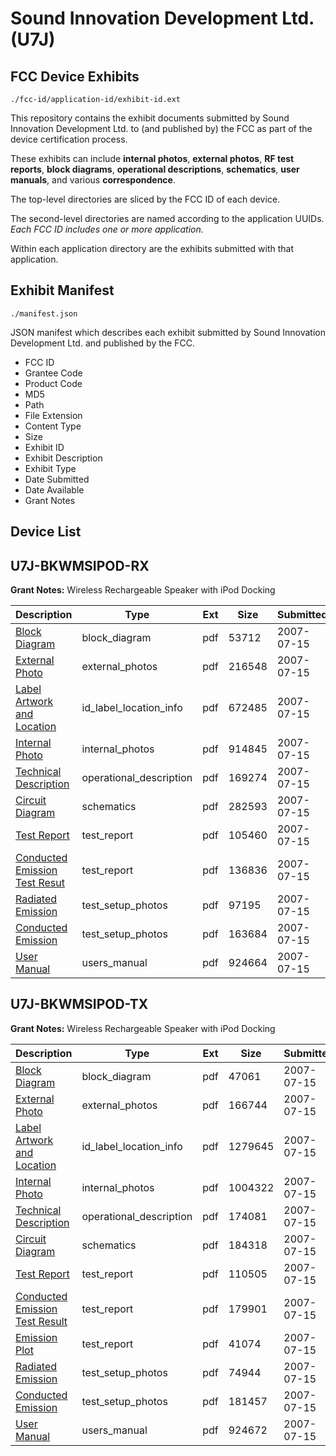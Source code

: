 # Sound Innovation Development Ltd. (U7J)
## FCC Device Exhibits

```
./fcc-id/application-id/exhibit-id.ext
```

This repository contains the exhibit documents submitted by Sound Innovation Development Ltd. to (and published by) the FCC as part of the device certification process.

These exhibits can include **internal photos**, **external photos**, **RF test reports**, **block diagrams**, **operational descriptions**, **schematics**, **user manuals**, and various **correspondence**.

The top-level directories are sliced by the FCC ID of each device.

The second-level directories are named according to the application UUIDs. *Each FCC ID includes one or more application.*

Within each application directory are the exhibits submitted with that application. 

## Exhibit Manifest

```
./manifest.json
```

JSON manifest which describes each exhibit submitted by Sound Innovation Development Ltd. and published by the FCC.

- FCC ID
- Grantee Code
- Product Code
- MD5
- Path
- File Extension
- Content Type
- Size
- Exhibit ID
- Exhibit Description
- Exhibit Type
- Date Submitted
- Date Available
- Grant Notes

## Device List
## U7J-BKWMSIPOD-RX
**Grant Notes:** Wireless Rechargeable Speaker with iPod Docking

| Description | Type | Ext | Size | Submitted | Available |
| ----------- | ---- | --- | ---- | --------- | --------- |
| [Block Diagram](U7J-BKWMSIPOD-RX/fca99a8df0fea6ba797a64ffd3e15477/815874.pdf) | block_diagram | pdf | 53712 | 2007-07-15 | 2007-07-15 |
| [External Photo](U7J-BKWMSIPOD-RX/fca99a8df0fea6ba797a64ffd3e15477/815872.pdf) | external_photos | pdf | 216548 | 2007-07-15 | 2007-07-15 |
| [Label Artwork and Location](U7J-BKWMSIPOD-RX/fca99a8df0fea6ba797a64ffd3e15477/815876.pdf) | id_label_location_info | pdf | 672485 | 2007-07-15 | 2007-07-15 |
| [Internal Photo](U7J-BKWMSIPOD-RX/fca99a8df0fea6ba797a64ffd3e15477/815873.pdf) | internal_photos | pdf | 914845 | 2007-07-15 | 2007-07-15 |
| [Technical Description](U7J-BKWMSIPOD-RX/fca99a8df0fea6ba797a64ffd3e15477/815868.pdf) | operational_description | pdf | 169274 | 2007-07-15 | 2007-07-15 |
| [Circuit Diagram](U7J-BKWMSIPOD-RX/fca99a8df0fea6ba797a64ffd3e15477/815875.pdf) | schematics | pdf | 282593 | 2007-07-15 | 2007-07-15 |
| [Test Report](U7J-BKWMSIPOD-RX/fca99a8df0fea6ba797a64ffd3e15477/815867.pdf) | test_report | pdf | 105460 | 2007-07-15 | 2007-07-15 |
| [Conducted Emission Test Resut](U7J-BKWMSIPOD-RX/fca99a8df0fea6ba797a64ffd3e15477/815871.pdf) | test_report | pdf | 136836 | 2007-07-15 | 2007-07-15 |
| [Radiated Emission](U7J-BKWMSIPOD-RX/fca99a8df0fea6ba797a64ffd3e15477/815869.pdf) | test_setup_photos | pdf | 97195 | 2007-07-15 | 2007-07-15 |
| [Conducted Emission](U7J-BKWMSIPOD-RX/fca99a8df0fea6ba797a64ffd3e15477/815870.pdf) | test_setup_photos | pdf | 163684 | 2007-07-15 | 2007-07-15 |
| [User Manual](U7J-BKWMSIPOD-RX/fca99a8df0fea6ba797a64ffd3e15477/815877.pdf) | users_manual | pdf | 924664 | 2007-07-15 | 2007-07-15 |
## U7J-BKWMSIPOD-TX
**Grant Notes:** Wireless Rechargeable Speaker with iPod Docking

| Description | Type | Ext | Size | Submitted | Available |
| ----------- | ---- | --- | ---- | --------- | --------- |
| [Block Diagram](U7J-BKWMSIPOD-TX/bb77f56882da0c946a2ea43c132a5e75/815863.pdf) | block_diagram | pdf | 47061 | 2007-07-15 | 2007-07-15 |
| [External Photo](U7J-BKWMSIPOD-TX/bb77f56882da0c946a2ea43c132a5e75/815861.pdf) | external_photos | pdf | 166744 | 2007-07-15 | 2007-07-15 |
| [Label Artwork and Location](U7J-BKWMSIPOD-TX/bb77f56882da0c946a2ea43c132a5e75/815865.pdf) | id_label_location_info | pdf | 1279645 | 2007-07-15 | 2007-07-15 |
| [Internal Photo](U7J-BKWMSIPOD-TX/bb77f56882da0c946a2ea43c132a5e75/815862.pdf) | internal_photos | pdf | 1004322 | 2007-07-15 | 2007-07-15 |
| [Technical Description](U7J-BKWMSIPOD-TX/bb77f56882da0c946a2ea43c132a5e75/815856.pdf) | operational_description | pdf | 174081 | 2007-07-15 | 2007-07-15 |
| [Circuit Diagram](U7J-BKWMSIPOD-TX/bb77f56882da0c946a2ea43c132a5e75/815864.pdf) | schematics | pdf | 184318 | 2007-07-15 | 2007-07-15 |
| [Test Report](U7J-BKWMSIPOD-TX/bb77f56882da0c946a2ea43c132a5e75/815855.pdf) | test_report | pdf | 110505 | 2007-07-15 | 2007-07-15 |
| [Conducted Emission Test Result](U7J-BKWMSIPOD-TX/bb77f56882da0c946a2ea43c132a5e75/815859.pdf) | test_report | pdf | 179901 | 2007-07-15 | 2007-07-15 |
| [Emission Plot](U7J-BKWMSIPOD-TX/bb77f56882da0c946a2ea43c132a5e75/815860.pdf) | test_report | pdf | 41074 | 2007-07-15 | 2007-07-15 |
| [Radiated Emission](U7J-BKWMSIPOD-TX/bb77f56882da0c946a2ea43c132a5e75/815857.pdf) | test_setup_photos | pdf | 74944 | 2007-07-15 | 2007-07-15 |
| [Conducted Emission](U7J-BKWMSIPOD-TX/bb77f56882da0c946a2ea43c132a5e75/815858.pdf) | test_setup_photos | pdf | 181457 | 2007-07-15 | 2007-07-15 |
| [User Manual](U7J-BKWMSIPOD-TX/bb77f56882da0c946a2ea43c132a5e75/815866.pdf) | users_manual | pdf | 924672 | 2007-07-15 | 2007-07-15 |
